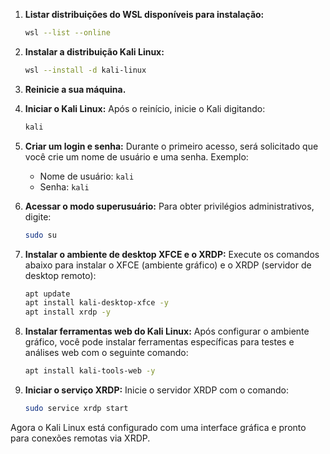 1. **Listar distribuições do WSL disponíveis para instalação:**
   ```bash
   wsl --list --online
   ```

2. **Instalar a distribuição Kali Linux:**
   ```bash
   wsl --install -d kali-linux
   ```

3. **Reinicie a sua máquina.**

4. **Iniciar o Kali Linux:**
   Após o reinício, inicie o Kali digitando:
   ```bash
   kali
   ```

5. **Criar um login e senha:**
   Durante o primeiro acesso, será solicitado que você crie um nome de usuário e uma senha. Exemplo:
   - Nome de usuário: `kali`
   - Senha: `kali`

6. **Acessar o modo superusuário:**
   Para obter privilégios administrativos, digite:
   ```bash
   sudo su
   ```

7. **Instalar o ambiente de desktop XFCE e o XRDP:**
   Execute os comandos abaixo para instalar o XFCE (ambiente gráfico) e o XRDP (servidor de desktop remoto):
   ```bash
   apt update
   apt install kali-desktop-xfce -y
   apt install xrdp -y
   ```

8. **Instalar ferramentas web do Kali Linux:**
   Após configurar o ambiente gráfico, você pode instalar ferramentas específicas para testes e análises web com o seguinte comando:
   ```bash
   apt install kali-tools-web -y
   ```

9. **Iniciar o serviço XRDP:**
   Inicie o servidor XRDP com o comando:
   ```bash
   sudo service xrdp start
   ```

Agora o Kali Linux está configurado com uma interface gráfica e pronto para conexões remotas via XRDP.